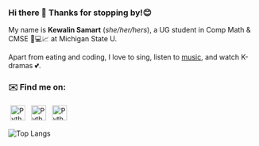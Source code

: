 ### Hi there 👋 Thanks for stopping by!😊 
My name is **Kewalin Samart** (*she/her/hers*), a UG student in Comp Math & CMSE 🧬💻📈 at Michigan State U. 

Apart from eating and coding, I love to sing, listen to [music](https://open.spotify.com/user/315dix5kcufxwq2s6bnoyu2x4lui?si=af4402b9d54e464d), and watch K-dramas 💕.


### ✉️ Find me on:

<p align="left">
 <a href="https://linkedin.com/in/kewalinsamart" target="_blank" rel="noopener noreferrer"> <img src="https://cdn.jsdelivr.net/npm/simple-icons@v3/icons/linkedin.svg" alt="Python" height="30" style="vertical-align:top; margin:4px"></a>
 <a href="mailto:samartke@msu.edu"> <img src="https://cdn.jsdelivr.net/npm/simple-icons@v3/icons/gmail.svg" alt="Python" height="30" style="vertical-align:top; margin:4px"></a>
<a href="https://www.twitter.com/KewalinSamart"> <img src="https://cdn3.iconfinder.com/data/icons/picons-social/57/43-twitter-8192.png" alt="Python" height="30" style="vertical-align:top; margin:4px"></a>
  
</p>

![Top Langs](https://github-readme-stats.vercel.app/api/top-langs/?username=KewalinSamart)

<!--
**KewalinSamart/KewalinSamart** is a ✨ _special_ ✨ repository because its `README.md` (this file) appears on your GitHub profile.

Here are some ideas to get you started:

- 🔭 I’m currently working on ...
- 🌱 I’m currently learning ...
- 👯 I’m looking to collaborate on ...
- 🤔 I’m looking for help with ...
- 💬 Ask me about ...
- 📫 How to reach me: ...
- 😄 Pronouns: ...
- ⚡ Fun fact: ...
-->
